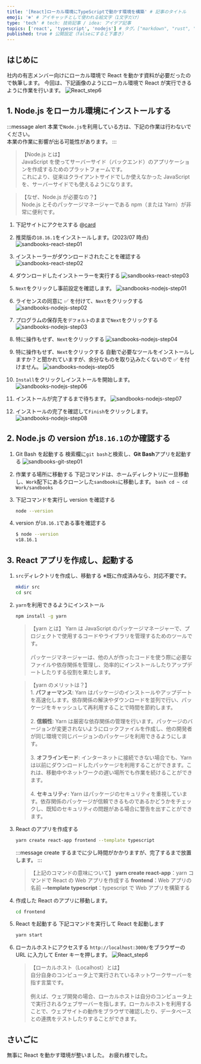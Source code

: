 ```yaml
---
title: '[React]ローカル環境にTypeScriptで動かす環境を構築' # 記事のタイトル
emoji: '❄' # アイキャッチとして使われる絵文字（1文字だけ）
type: 'tech' # tech: 技術記事 / idea: アイデア記事
topics: ['react', 'typescript', 'nodejs'] # タグ。["markdown", "rust", "aws"]のように指定する
published: true # 公開設定（falseにすると下書き）
---
```


## はじめに

社内の有志メンバー向けにローカル環境で React を動かす資料が必要だったので執筆します。
今回は、下記画像のようにローカル環境で React が実行できるように作業を行います。
![React_step6](/images/React_step6.png)

## 1. Node.js をローカル環境にインストールする

:::message alert
本業で`Node.js`を利用している方は、下記の作業は行わないでください。<br>本業の作業に影響が出る可能性があります。
:::

> 【Node.js とは】<br>JavaScript を使ってサーバーサイド（バックエンド）のアプリケーションを作成するためのプラットフォームです。<br>これにより、従来はクライアントサイドでしか使えなかった JavaScript を、サーバーサイドでも使えるようになります。

> 【なぜ、Node.js が必要なの？】<br>Node.js とそのパッケージマネージャーである npm（または Yarn）が非常に便利です。

1. 下記サイトにアクセスする
   @[card](https://nodejs.org/ja)
2. 推奨版の`18.16.1`をインストールします。(2023/07 時点)
   ![sandbooks-react-step01](/images/sandbooks-react-step01.png)
3. インストーラーがダウンロードされたことを確認する
   ![sandbooks-react-step02](/images/sandbooks-react-step02.png)
4. ダウンロードしたインストーラーを実行する
   ![sandbooks-react-step03](/images/sandbooks-react-step03.png)

5. `Next`をクリックし事前設定を確認します。
   ![sandbooks-nodejs-step01](/images/sandbooks-nodejs-step01.png)

6. ライセンスの同意に ✅ を付けて、`Next`をクリックする
   ![sandbooks-nodejs-step02](/images/sandbooks-nodejs-step02.png)

7. プログラムの保存先を`デフォルト`のままで`Next`をクリックする
   ![sandbooks-nodejs-step03](/images/sandbooks-nodejs-step03.png)

8. 特に操作もせず、`Next`をクリックする
   ![sandbooks-nodejs-step04](/images/sandbooks-nodejs-step04.png)

9. 特に操作もせず、`Next`をクリックする
   自動で必要なツールをインストールしますか？と聞かれていますが、余分なものを取り込みたくないので ✅ を付けません。
   ![sandbooks-nodejs-step05](/images/sandbooks-nodejs-step05.png)

10. `Install`をクリックしインストールを開始します。
    ![sandbooks-nodejs-step06](/images/sandbooks-nodejs-step06.png)

11. インストールが完了するまで待ちます。
    ![sandbooks-nodejs-step07](/images/sandbooks-nodejs-step07.png)

12. インストールの完了を確認して`Finish`をクリックします。
    ![sandbooks-nodejs-step08](/images/sandbooks-nodejs-step08.png)

## 2. Node.js の version が`18.16.1`のか確認する

1. Git Bash を起動する
   検索欄に`git bash`と検索し、**Git Bash**アプリを起動する
   ![sandbooks-git-step01](/images/sandbooks-git-step01.png)

2. 作業する場所に移動する
   下記コマンドは、ホームディレクトリに一旦移動し、`Work`配下にあるクローンした`sandbooks`に移動します。
   `bash
    cd ~
    cd Work/sandbooks
    `

3. 下記コマンドを実行し version を確認する

   ```bash
   node --version
   ```

4. version が`18.16.1`である事を確認する
   ```bash
   $ node --version
   v18.16.1
   ```

## 3. React アプリを作成し、起動する

1. `src`ディレクトリを作成し、移動する
   ※既に作成済みなら、対応不要です。

   ```bash
   mkdir src
   cd src
   ```

2. `yarn`を利用できるようにインストール

   ```bash
   npm install -g yarn
   ```

   > 【yarn とは】
   > Yarn は JavaScript のパッケージマネージャーで、プロジェクトで使用するコードやライブラリを管理するためのツールです。<br><br>パッケージマネージャーは、他の人が作ったコードを使う際に必要なファイルや依存関係を管理し、効率的にインストールしたりアップデートしたりする役割を果たします。

   > 【yarn のメリットは？】<br>1. **パフォーマンス**: Yarn はパッケージのインストールやアップデートを高速化します。依存関係の解決やダウンロードを並列で行い、パッケージをキャッシュして再利用することで時間を節約します。<br><br>2. **信頼性**: Yarn は厳密な依存関係の管理を行います。パッケージのバージョンが変更されないようにロックファイルを作成し、他の開発者が同じ環境で同じバージョンのパッケージを利用できるようにします。<br><br>3. **オフラインモード**: インターネットに接続できない場合でも、Yarn は以前にダウンロードしたパッケージを利用することができます。これは、移動中やネットワークの遅い場所でも作業を続けることができます。<br><br>4. **セキュリティ**: Yarn はパッケージのセキュリティを重視しています。依存関係のパッケージが信頼できるものであるかどうかをチェックし、既知のセキュリティの問題がある場合に警告を出すことができます。

3. React のアプリを作成する

   ```bash
   yarn create react-app frontend --template typescript
   ```

   :::message
   create するまでに少し時間がかかりますが、完了するまで放置します。
   :::

   > 【上記のコマンドの意味について】
   > **yarn create react-app**：yarn コマンドで React の Web アプリを作成する
   > **frontend**：Web アプリの名前
   > **--template typescript**：typescript で Web アプリを構築する

4. 作成した React のアプリに移動します。

   ```bash
   cd frontend
   ```

5. React を起動する
   下記コマンドを実行して React を起動します
   ```bash
   yarn start
   ```
6. ローカルホストにアクセスする
   `http://localhost:3000/`をブラウザーの URL に入力して Enter キーを押します。
   ![React_step6](/images/React_step6.png)
   > 【ローカルホスト（Localhost）とは】<br>自分自身のコンピュータ上で実行されているネットワークサーバーを指す言葉です。<br><br>例えば、ウェブ開発の場合、ローカルホストは自分のコンピュータ上で実行されるウェブサーバーを指します。ローカルホストを利用することで、ウェブサイトの動作をブラウザで確認したり、データベースとの連携をテストしたりすることができます。

## さいごに

無事に React を動かす環境が整いました。
お疲れ様でした。
